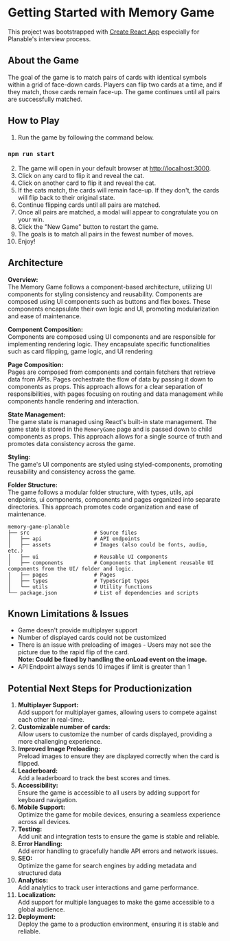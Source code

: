 # Getting Started with Memory Game

This project was bootstrapped with [Create React App](https://github.com/facebook/create-react-app) especially for Planable's interview process.

## About the Game

The goal of the game is to match pairs of cards with identical symbols within a grid of face-down cards. Players can flip two cards at a time, and if they match, those cards remain face-up. The game continues until all pairs are successfully matched.

## How to Play

1. Run the game by following the command below.

### `npm run start`

2. The game will open in your default browser at [http://localhost:3000](http://localhost:3000).
3. Click on any card to flip it and reveal the cat.
4. Click on another card to flip it and reveal the cat.
5. If the cats match, the cards will remain face-up. If they don't, the cards will flip back to their original state.
6. Continue flipping cards until all pairs are matched.
7. Once all pairs are matched, a modal will appear to congratulate you on your win.
8. Click the "New Game" button to restart the game.
9. The goals is to match all pairs in the fewest number of moves.
10. Enjoy!

## Architecture

**Overview:**
<br>
The Memory Game follows a component-based architecture, utilizing UI components for styling consistency and reusability. Components are composed using UI components such as buttons and flex boxes. These components encapsulate their own logic and UI, promoting modularization and ease of maintenance.

**Component Composition:**
<br>
Components are composed using UI components and are responsible for implementing rendering logic. They encapsulate specific functionalities such as card flipping, game logic, and UI rendering

**Page Composition:**
<br>
Pages are composed from components and contain fetchers that retrieve data from APIs. Pages orchestrate the flow of data by passing it down to components as props. This approach allows for a clear separation of responsibilities, with pages focusing on routing and data management while components handle rendering and interaction.

**State Management:**
<br>
The game state is managed using React's built-in state management. The game state is stored in the `MemoryGame` page and is passed down to child components as props. This approach allows for a single source of truth and promotes data consistency across the game.

**Styling:**
<br>
The game's UI components are styled using styled-components, promoting reusability and consistency across the game.

**Folder Structure:**
<br>
The game follows a modular folder structure, with types, utils, api endpoints, ui components, components and pages organized into separate directories. This approach promotes code organization and ease of maintenance.

    memory-game-planable
    ├── src                     # Source files
    │   ├── api                 # API endpoints
    │   ├── assets              # Images (also could be fonts, audio, etc.)
    │   ├── ui                  # Reusable UI components
    │   ├── components          # Components that implement reusable UI components from the UI/ folder and logic.
    │   ├── pages               # Pages
    │   ├── types               # TypeScript types
    │   └── utils               # Utility functions 
    └── package.json            # List of dependencies and scripts

## Known Limitations & Issues

* Game doesn't provide multiplayer support
* Number of displayed cards could not be customized
* There is an issue with preloading of images - Users may not see the picture due to the rapid flip of the card.
  <br>
  **Note: Could be fixed by handling the onLoad event on the image.**
* API Endpoint always sends 10 images if limit is greater than 1

## Potential Next Steps for Productionization

1. **Multiplayer Support:**
   <br>
   Add support for multiplayer games, allowing users to compete against each other in real-time.
2. **Customizable number of cards:**
   <br>
   Allow users to customize the number of cards displayed, providing a more challenging experience.
3. **Improved Image Preloading:**
   <br>
   Preload images to ensure they are displayed correctly when the card is flipped.
4. **Leaderboard:**
   <br>
   Add a leaderboard to track the best scores and times.
5. **Accessibility:**
   <br>
   Ensure the game is accessible to all users by adding support for keyboard navigation.
6. **Mobile Support:**
   <br>
   Optimize the game for mobile devices, ensuring a seamless experience across all devices.
7. **Testing:**
   <br>
   Add unit and integration tests to ensure the game is stable and reliable.
8. **Error Handling:**
   <br>
   Add error handling to gracefully handle API errors and network issues.
9. **SEO:**
   <br>
   Optimize the game for search engines by adding metadata and structured data
10. **Analytics:**
    <br>
    Add analytics to track user interactions and game performance.
11. **Localization:**
    <br>
    Add support for multiple languages to make the game accessible to a global audience.
12. **Deployment:**
    <br>
    Deploy the game to a production environment, ensuring it is stable and reliable.
